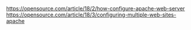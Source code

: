 https://opensource.com/article/18/2/how-configure-apache-web-server
https://opensource.com/article/18/3/configuring-multiple-web-sites-apache
